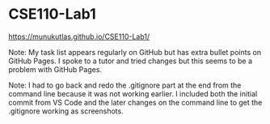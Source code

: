 # CSE110-Lab1

https://munukutlas.github.io/CSE110-Lab1/

Note: My task list appears regularly on GitHub but has extra bullet points on GitHub Pages. I spoke to a tutor and tried changes but this seems to be a problem with GitHub Pages.

Note: I had to go back and redo the .gitignore part at the end from the command line because it was not working earlier. I included both the initial commit from VS Code and the later changes on the command line to get the .gitignore working as screenshots.
